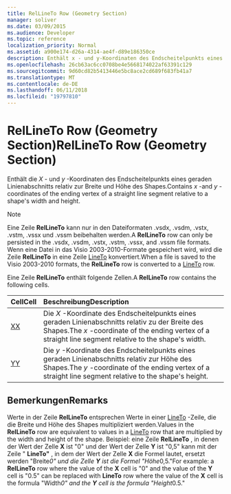 ```yaml
---
title: RelLineTo Row (Geometry Section)
manager: soliver
ms.date: 03/09/2015
ms.audience: Developer
ms.topic: reference
localization_priority: Normal
ms.assetid: a900e174-d26a-4314-ae4f-d89e186350ce
description: Enthält x - und y-Koordinaten des Endscheitelpunkts eines geraden Linienabschnitts relativ zur Breite und Höhe des Shapes.
ms.openlocfilehash: 26cb63ac6cc0708be4e5668174022af63391c129
ms.sourcegitcommit: 9d60cd82b5413446e5bc8ace2cd689f683fb41a7
ms.translationtype: MT
ms.contentlocale: de-DE
ms.lasthandoff: 06/11/2018
ms.locfileid: "19797810"
---
```

# <a name="rellineto-row-geometry-section"></a><span data-ttu-id="4d4df-103">RelLineTo Row (Geometry Section)</span><span class="sxs-lookup"><span data-stu-id="4d4df-103">RelLineTo Row (Geometry Section)</span></span>

<span data-ttu-id="4d4df-104">Enthält die *X* - und *y* -Koordinaten des Endscheitelpunkts eines geraden Linienabschnitts relativ zur Breite und Höhe des Shapes.</span><span class="sxs-lookup"><span data-stu-id="4d4df-104">Contains  *x*  -and  *y*  -coordinates of the ending vertex of a straight line segment relative to a shape's width and height.</span></span> 
  
> [!NOTE]
> <span data-ttu-id="4d4df-105">Eine Zeile **RelLineTo** kann nur in den Dateiformaten .vsdx, .vsdm, .vstx, .vstm, .vssx und .vssm beibehalten werden.</span><span class="sxs-lookup"><span data-stu-id="4d4df-105">A **RelLineTo** row can only be persisted in the .vsdx, .vsdm, .vstx, .vstm, .vssx, and .vssm file formats.</span></span> <span data-ttu-id="4d4df-106">Wenn eine Datei in das Visio 2003-2010-Formate gespeichert wird, wird die Zeile **RelLineTo** in eine Zeile [LineTo](lineto-row-geometry-section.md) konvertiert.</span><span class="sxs-lookup"><span data-stu-id="4d4df-106">When a file is saved to the Visio 2003-2010 formats, the **RelLineTo** row is converted to a [LineTo](lineto-row-geometry-section.md) row.</span></span> 
  
<span data-ttu-id="4d4df-107">Eine Zeile **RelLineTo** enthält folgende Zellen.</span><span class="sxs-lookup"><span data-stu-id="4d4df-107">A **RelLineTo** row contains the following cells.</span></span> 
  
|<span data-ttu-id="4d4df-108">**Cell**</span><span class="sxs-lookup"><span data-stu-id="4d4df-108">**Cell**</span></span>|<span data-ttu-id="4d4df-109">**Beschreibung**</span><span class="sxs-lookup"><span data-stu-id="4d4df-109">**Description**</span></span>|
|:-----|:-----|
|[<span data-ttu-id="4d4df-110">X</span><span class="sxs-lookup"><span data-stu-id="4d4df-110">X</span></span>](x-cell-geometry-section.md) <br/> |<span data-ttu-id="4d4df-111">Die *X* -Koordinate des Endscheitelpunkts eines geraden Linienabschnitts relativ zu der Breite des Shapes.</span><span class="sxs-lookup"><span data-stu-id="4d4df-111">The  *x*  -coordinate of the ending vertex of a straight line segment relative to the shape's width.</span></span>  <br/> |
|[<span data-ttu-id="4d4df-112">Y</span><span class="sxs-lookup"><span data-stu-id="4d4df-112">Y</span></span>](y-cell-geometry-section.md) <br/> |<span data-ttu-id="4d4df-113">Die *y* -Koordinate des Endscheitelpunkts eines geraden Linienabschnitts relativ zur Höhe des Shapes.</span><span class="sxs-lookup"><span data-stu-id="4d4df-113">The  *y*  -coordinate of the ending vertex of a straight line segment relative to the shape's height.</span></span>  <br/> |
   
## <a name="remarks"></a><span data-ttu-id="4d4df-114">Bemerkungen</span><span class="sxs-lookup"><span data-stu-id="4d4df-114">Remarks</span></span>

<span data-ttu-id="4d4df-115">Werte in der Zeile **RelLineTo** entsprechen Werte in einer [LineTo](lineto-row-geometry-section.md) -Zeile, die die Breite und Höhe des Shapes multipliziert werden.</span><span class="sxs-lookup"><span data-stu-id="4d4df-115">Values in the **RelLineTo** row are equivalent to values in a [LineTo](lineto-row-geometry-section.md) row that are multiplied by the width and height of the shape.</span></span> <span data-ttu-id="4d4df-116">Beispiel: eine Zeile **RelLineTo** , in denen der Wert der Zelle **X** ist "0" und der Wert der Zelle **Y** ist "0,5" kann mit der Zeile " **LineTo"** , in dem der Wert der Zelle **X** die Formel lautet, ersetzt werden "Breite*0" und die Zelle **Y** ist die Formel "Höhe*0,5."</span><span class="sxs-lookup"><span data-stu-id="4d4df-116">For example: a **RelLineTo** row where the value of the **X** cell is "0" and the value of the **Y** cell is "0.5" can be replaced with **LineTo** row where the value of the **X** cell is the formula "Width*0" and the **Y** cell is the formula "Height*0.5."</span></span> 
  


